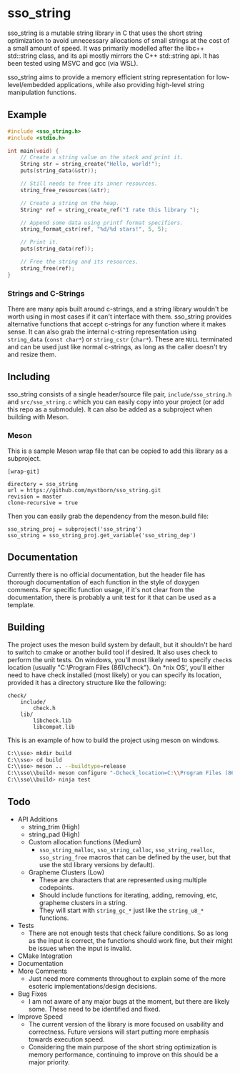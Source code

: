 # sso_string

sso_string is a mutable string library in C that uses the short string optimization to avoid unnecessary allocations of small strings at the cost of a small amount of speed. It was primarily modelled after the libc++ std::string class, and its api mostly mirrors the C++ std::string api. It has been tested using MSVC and gcc (via WSL).

sso_string aims to provide a memory efficient string representation for low-level/embedded applications, while also providing high-level string manipulation functions.


## Example

``` c
#include <sso_string.h>
#include <stdio.h>

int main(void) {
    // Create a string value on the stack and print it.
    String str = string_create("Hello, world!");
    puts(string_data(&str));

    // Still needs to free its inner resources.
    string_free_resources(&str);

    // Create a string on the heap.
    String* ref = string_create_ref("I rate this library ");

    // Append some data using printf format specifiers.
    string_format_cstr(ref, "%d/%d stars!", 5, 5);

    // Print it.
    puts(string_data(ref));

    // Free the string and its resources.
    string_free(ref); 
}
```

### Strings and C-Strings

There are many apis built around c-strings, and a string library wouldn't be worth using in most cases if it can't interface with them. sso_string provides alternative functions that accept c-strings for any function where it makes sense. It can also grab the internal c-string representation using `string_data` (`const char*`)  or `string_cstr` (`char*`). These are `NULL` terminated and can be used just like normal c-strings, as long as the caller doesn't try and resize them.

## Including

sso_string consists of a single header/source file pair, `include/sso_string.h` and `src/sso_string.c` which you can easily copy into your project (or add this repo as a submodule). It can also be added as a subproject when building with Meson.

### Meson

This is a sample Meson wrap file that can be copied to add this library as a subproject.

```
[wrap-git]

directory = sso_string
url = https://github.com/mystborn/sso_string.git
revision = master
clone-recursive = true
```

Then you can easily grab the dependency from the meson.build file:

``` meson
sso_string_proj = subproject('sso_string')
sso_string = sso_string_proj.get_variable('sso_string_dep')
```

## Documentation

Currently there is no official documentation, but the header file has thorough documentation of each function in the style of doxygen comments. For specific function usage, if it's not clear from the documentation, there is probably a unit test for it that can be used as a template.

## Building

The project uses the meson build system by default, but it shouldn't be hard to switch to cmake or another build tool if desired. It also uses check to perform the unit tests. On windows, you'll most likely need to specify `check`s location (usually "C:\Program Files (86)\check"). On \*nix OS', you'll either need to have check installed (most likely) or you can specify its location, provided it has a directory structure like the following:

```
check/
    include/
        check.h
    lib/
        libcheck.lib
        libcompat.lib
```

This is an example of how to build the project using meson on windows.

```sh
C:\\sso> mkdir build
C:\\sso> cd build
C:\\sso> meson .. --buildtype=release
C:\\sso\\build> meson configure "-Dcheck_location=C:\\Program Files (86)\\check"
C:\\sso\\build> ninja test
```

## Todo

* API Additions
    * string_trim (High)
    * string_pad (High)
    * Custom allocation functions (Medium)
        * `sso_string_malloc`, `sso_string_calloc`, `sso_string_realloc`, `sso_string_free` 
          macros that can be defined by the user, but that use the std library versions by default). 
    * Grapheme Clusters (Low)
        * These are characters that are represented using multiple codepoints.
        * Should include functions for iterating, adding, removing, etc, grapheme clusters in a string.
        * They will start with `string_gc_*` just like the `string_u8_*` functions.
* Tests
    * There are not enough tests that check failure conditions. So as long as the input is correct, the functions should work fine, but their might be issues when the input is invalid.
* CMake Integration
* Documentation
* More Comments
    * Just need more comments throughout to explain some of the more esoteric implementations/design decisions.
* Bug Fixes
    * I am not aware of any major bugs at the moment, but there are likely some. These need to be identified and fixed.
* Improve Speed 
    * The current version of the library is more focused on usability and correctness. Future versions will start putting more
      emphasis towards execution speed.
    * Considering the main purpose of the short string optimization is memory performance, continuing to improve on this should be a major priority.